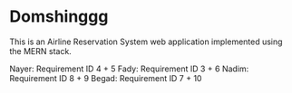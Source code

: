 # Domshinggg
This is an Airline Reservation System web application implemented using the MERN stack.

Nayer: Requirement ID 4 + 5
Fady: Requirement ID 3 + 6
Nadim: Requirement ID 8 + 9
Begad: Requirement ID 7 + 10
